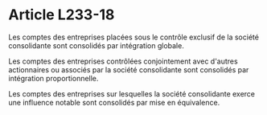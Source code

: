 # Article L233-18

Les comptes des entreprises placées sous le contrôle exclusif de la société consolidante sont consolidés par intégration globale.

Les comptes des entreprises contrôlées conjointement avec d'autres actionnaires ou associés par la société consolidante sont consolidés par intégration proportionnelle.

Les comptes des entreprises sur lesquelles la société consolidante exerce une influence notable sont consolidés par mise en équivalence.
